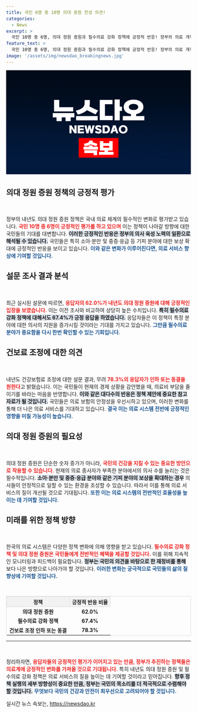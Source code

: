```yaml
---
title: 국민 6명 중 10명 의대 증원 찬성 의견!
categories:
  - News
excerpt: >
  국민 10명 중 6명, 의대 정원 증원과 필수의료 강화 정책에 긍정적 반응! 정부의 의료 개혁은 국민의 기대를 받고 있습니다. 자세한 내용이 궁금하다면 클릭해보세요!
feature_text: >
  국민 10명 중 6명, 의대 정원 증원과 필수의료 강화 정책에 긍정적 반응! 정부의 의료 개혁은 국민의 기대를 받고 있습니다. 자세한 내용이 궁금하다면 클릭해보세요!
image: '/assets/img/newsdao_breakingnews.jpg'
---
```


<p><img src="/assets/img/newsdao_breakingnews.jpg" alt="cryptoinkorea 속보" /></p>

<h2 data-ke-size="size26">의대 정원 증원 정책의 긍정적 평가</h2>

<p data-ke-size="size16">&nbsp;</p>

<p>정부의 내년도 의대 정원 증원 정책은 국내 의료 체계의 필수적인 변화로 평가받고 있습니다. <b><span style="color: #ee2323;">국민 10명 중 6명이 긍정적인 평가를 하고 있으며</span></b> 이는 정책이 나아갈 방향에 대한 국민들의 기대를 대변합니다. <b><span style="background-color: #21538527;">이러한 긍정적인 반응은 정부의 의사 육성 노력의 일환으로 해석될 수 있습니다.</span></b> 국민들은 특히 소아·분만 및 중증·응급 등 기피 분야에 대한 보상 확대에 긍정적인 반응을 보이고 있습니다. <b><span style="color: #1a5490;">이와 같은 변화가 이루어진다면, 의료 서비스 향상에 기여할 것입니다.</span></b></p>

<h2 data-ke-size="size26">설문 조사 결과 분석</h2>

<p data-ke-size="size16">&nbsp;</p>

<p>최근 실시된 설문에 따르면, <b><span style="color: #ee2323;">응답자의 62.0%가 내년도 의대 정원 증원에 대해 긍정적인 입장을 보였습니다.</span></b> 이는 이전 조사와 비교하여 상당히 높은 수치입니다. <b><span style="background-color: #21538527;">특히 필수의료 강화 정책에 대해서도 67.4%가 긍정 응답을 하였습니다.</span></b> 응답자들은 이 정책이 특정 분야에 대한 의사의 지원을 증가시킬 것이라는 기대를 가지고 있습니다. <b><span style="color: #1a5490;">그만큼 필수의료 분야가 중요함을 다시 한번 확인할 수 있는 기회입니다.</span></b></p>

<h2 data-ke-size="size26">건보료 조정에 대한 의견</h2>

<p data-ke-size="size16">&nbsp;</p>

<p>내년도 건강보험료 조정에 대한 설문 결과, 무려 <b><span style="color: #ee2323;">78.3%의 응답자가 인하 또는 동결을 원한다</span></b>고 밝혔습니다. 이는 국민들이 현재의 경제 상황을 감안했을 때, 의료비 부담을 줄이기를 바라는 마음을 반영합니다. <b><span style="background-color: #21538527;">이와 같은 대다수의 반응은 정책 제안에 중요한 참고 자료가 될 것입니다.</span></b> 국민들은 의료 보험의 안정성을 우선시하고 있으며, 이러한 변화를 통해 더 나은 의료 서비스를 기대하고 있습니다. <b><span style="color: #1a5490;">결국 이는 의료 시스템 전반에 긍정적인 영향을 미칠 가능성이 높습니다.</span></b></p>

<h2 data-ke-size="size26">의대 정원 증원의 필요성</h2>

<p data-ke-size="size16">&nbsp;</p>

<p>의대 정원 증원은 단순한 숫자 증가가 아니라, <b><span style="color: #ee2323;">국민의 건강을 지킬 수 있는 중요한 방안으로 작용할 수 있습니다.</span></b> 현재의 의료 종사자가 부족한 분야에서의 의사 수를 늘리는 것은 필수적입니다. <b><span style="background-color: #21538527;">소아·분만 및 중증·응급 분야와 같은 기피 분야의 보상을 확대하는 경우</span></b> 의사들이 안정적으로 일할 수 있는 환경을 조성할 수 있습니다. 따라서 이를 통해 의료 서비스의 질이 개선될 것으로 기대됩니다. <b><span style="color: #1a5490;">또한 이는 의료 시스템의 전반적인 효율성을 높이는 데 기여할 것입니다.</span></b></p>

<h2 data-ke-size="size26">미래를 위한 정책 방향</h2>

<p data-ke-size="size16">&nbsp;</p>

<p>한국의 의료 시스템은 다양한 정책 변화에 의해 영향을 받고 있습니다. <b><span style="color: #ee2323;">필수의료 강화 정책 및 의대 정원 증원은 국민들에게 전반적인 혜택을 제공할 것입니다.</span></b> 이를 위해 지속적인 모니터링과 피드백이 필요합니다. <b><span style="background-color: #21538527;">정부는 국민의 의견을 바탕으로 한 재정비를 통해</span></b> 보다 나은 방향으로 나아가야 할 것입니다. <b><span style="color: #1a5490;">이러한 변화는 궁극적으로 국민들의 삶의 질 향상에 기여할 것입니다.</span></b></p>

<p data-ke-size="size16">&nbsp;</p>

<table style="width: 100%; border: 1px solid #ddd; border-collapse: collapse;">
    <thead>
        <tr>
            <th style="border: 1px solid #ddd; background-color: #f2f2f2; text-align: center;">정책</th>
            <th style="border: 1px solid #ddd; background-color: #f2f2f2; text-align: center;">긍정적 반응 비율</th>
        </tr>
    </thead>
    <tbody>
        <tr>
            <td style="text-align: center; height: 17px;"><b>의대 정원 증원</b></td>
            <td style="text-align: center; height: 17px;"><b>62.0%</b></td>
        </tr>
        <tr>
            <td style="text-align: center; height: 17px;"><b>필수의료 강화 정책</b></td>
            <td style="text-align: center; height: 17px;"><b>67.4%</b></td>
        </tr>
        <tr>
            <td style="text-align: center; height: 17px;"><b>건보료 조정 인하 또는 동결</b></td>
            <td style="text-align: center; height: 17px;"><b>78.3%</b></td>
        </tr>
    </tbody>
</table>

<hr>

<p data-ke-size="size16">&nbsp;</p>

<p>정리하자면, <b><span style="color: #ee2323;">응답자들의 긍정적인 평가가 이어지고 있는 만큼, 정부가 추진하는 정책들은 의료계에 긍정적인 변화를 가져올 것으로 기대됩니다.</span></b> 특히 내년도 의대 정원 증원 및 필수의료 강화 정책은 의료 서비스의 질을 높이는 데 기여할 것이라고 믿어집니다. <b><span style="background-color: #21538527;">향후 정책 실행의 세부 방향성이 중요한 만큼, 정부는 국민의 목소리를 더 적극적으로 수렴해야 할 것입니다.</span></b> <b><span style="color: #1a5490;">무엇보다 국민의 건강과 안전이 최우선으로 고려되어야 할 것입니다.</span></b></p>
실시간 뉴스 속보는, <a href="https://newsdao.kr" rel="dofollow">https://newsdao.kr</a>


